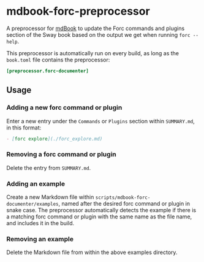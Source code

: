 # mdbook-forc-preprocessor

A preprocessor for [mdBook](https://github.com/rust-lang/mdBook) to update the Forc commands and plugins section of the Sway book based on the output we get when running `forc --help`.

This preprocessor is automatically run on every build, as long as the `book.toml` file contains the preprocessor:

```toml
[preprocessor.forc-documenter]
```

## Usage

### Adding a new forc command or plugin

Enter a new entry under the `Commands` or `Plugins` section within `SUMMARY.md`, in this format:

```md
- [forc explore](./forc_explore.md)
```

### Removing a forc command or plugin

Delete the entry from `SUMMARY.md`.

### Adding an example

Create a new Markdown file within `scripts/mdbook-forc-documenter/examples`, named after the desired forc command or plugin in snake case. The preprocessor automatically detects the example if there is a matching forc command or plugin with the same name as the file name, and includes it in the build.

### Removing an example

Delete the Markdown file from within the above examples directory.
